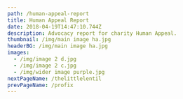 ```yaml
---
path: /human-appeal-report
title: Human Appeal Report
date: 2018-04-19T14:47:10.744Z
description: Advocacy report for charity Human Appeal.
thumbnail: /img/main image ha.jpg
headerBG: /img/main image ha.jpg
images:
  - /img/image 2 d.jpg
  - /img/image 2 c.jpg
  - /img/wider image purple.jpg
nextPageName: /thelittlelentil
prevPageName: /profix
---
```


